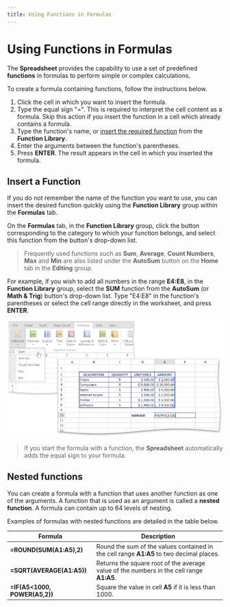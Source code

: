 ```yaml
---
title: Using Functions in Formulas
---
```

# Using Functions in Formulas
The **Spreadsheet** provides the capability to use a set of predefined **functions** in formulas to perform simple or complex calculations.

To create a formula containing functions, follow the instructions below.
1. Click the cell in which you want to insert the formula.
2. Type the equal sign "=". This is required to interpret the cell content as a formula. Skip this action if you insert the function in a cell which already contains a formula.
3. Type the function's name, or [insert the required function](#insertfunction) from the **Function Library**.
4. Enter the arguments between the function's parentheses.
5. Press **ENTER**. The result appears in the cell in which you inserted the formula.

## <a name="insertfunction"/>Insert a Function
If you do not remember the name of the function you want to use, you can insert the desired function quickly using the **Function Library** group within the **Formulas** tab.

On the **Formulas** tab, in the **Function Library** group, click the button corresponding to the category to which your function belongs, and select this function from the button's drop-down list.

> Frequently used functions such as **Sum**, **Average**, **Count Numbers**, **Max** and **Min** are also listed under the **AutoSum** button on the **Home** tab in the **Editing** group.

For example, if you wish to add all numbers in the range **E4:E8**, in the **Function Library** group, select the **SUM** function from the **AutoSum** (or **Math &amp; Trig**) button's drop-down list. Type "E4:E8" in the function's parentheses or select the cell range directly in the worksheet, and press **ENTER**.

![EUD_ASPxSpreadsheet_Formulas_InsertFunction](../../../images/Img26285.png)

> If you start the formula with a function, the **Spreadsheet** automatically adds the equal sign to your formula.

## <a name="nestedfunction"/>Nested functions
You can create a formula with a function that uses another function as one of the arguments. A function that is used as an argument is called a **nested function**. A formula can contain up to 64 levels of nesting.

Examples of formulas with nested functions are detailed in the table below.

| Formula | Description |
|---|---|
| **=ROUND(SUM(A1:A5),2)** | Round the sum of the values contained in the cell range **A1:A5** to two decimal places. |
| **=SQRT(AVERAGE(A1:A5))** | Returns the square root of the average value of the numbers in the cell range **A1:A5**. |
| **=IF(A5&LT;1000, POWER(A5,2))** | Square the value in cell **A5** if it is less than 1000. |